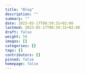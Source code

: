 ```yaml
---
title: "Blog"
description: ""
summary: ""
date: 2023-05-17T08:59:31+02:00
lastmod: 2023-05-17T08:59:31+02:00
draft: false
weight: 50
images: []
categories: []
tags: []
contributors: []
pinned: false
homepage: false
---
```

